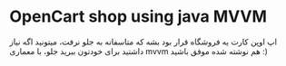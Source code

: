 # OpenCart shop using java MVVM

اپ اوپن کارت یه فروشگاه قرار بود بشه که متاسفانه به جلو نرفت، میتونید اگه نیاز داشتید برای خودتون ببرید جلو، با معماری mvvm هم نوشته شده
موفق باشید :)
